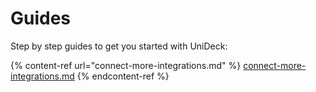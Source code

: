 # Guides

Step by step guides to get you started with UniDeck:

{% content-ref url="connect-more-integrations.md" %}
[connect-more-integrations.md](connect-more-integrations.md)
{% endcontent-ref %}
